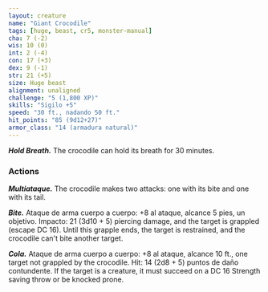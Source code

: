 ```yaml
---
layout: creature
name: "Giant Crocodile"
tags: [huge, beast, cr5, monster-manual]
cha: 7 (-2)
wis: 10 (0)
int: 2 (-4)
con: 17 (+3)
dex: 9 (-1)
str: 21 (+5)
size: Huge beast
alignment: unaligned
challenge: "5 (1,800 XP)"
skills: "Sigilo +5"
speed: "30 ft., nadando 50 ft."
hit_points: "85 (9d12+27)"
armor_class: "14 (armadura natural)"
---
```


***Hold Breath.*** The crocodile can hold its breath for 30 minutes.

### Actions

***Multiataque.*** The crocodile makes two attacks: one with its bite and one with its tail.

***Bite.*** Ataque de arma cuerpo a cuerpo: +8 al ataque, alcance 5 pies, un objetivo. Impacto: 21 (3d10 + 5) piercing damage, and the target is grappled (escape DC 16). Until this grapple ends, the target is restrained, and the crocodile can't bite another target.

***Cola.*** Ataque de arma cuerpo a cuerpo: +8 al ataque, alcance 10 ft., one target not grappled by the crocodile. Hit: 14 (2d8 + 5) puntos de daño contundente. If the target is a creature, it must succeed on a DC 16 Strength saving throw or be knocked prone.